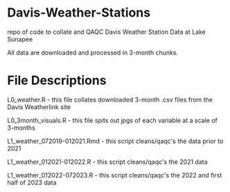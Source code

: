 # Davis-Weather-Stations

repo of code to collate and QAQC Davis Weather Station Data at Lake Sunapee

All data are downloaded and processed in 3-month chunks.

# File Descriptions

L0_weather.R - this file collates downloaded 3-month .csv files from the Davis Weatherlink site

L0_3month_visuals.R - this file spits out jpgs of each variable at a scale of 3-months

L1_weather_072019-012021.Rmd - this script cleans/qaqc's the data prior to 2021

L1_weather_012021-012022.R - this script cleans/qaqc's the 2021 data

L1_weather_012022-072023.R - this script cleans/qaqc's the 2022 and first half of 2023 data

